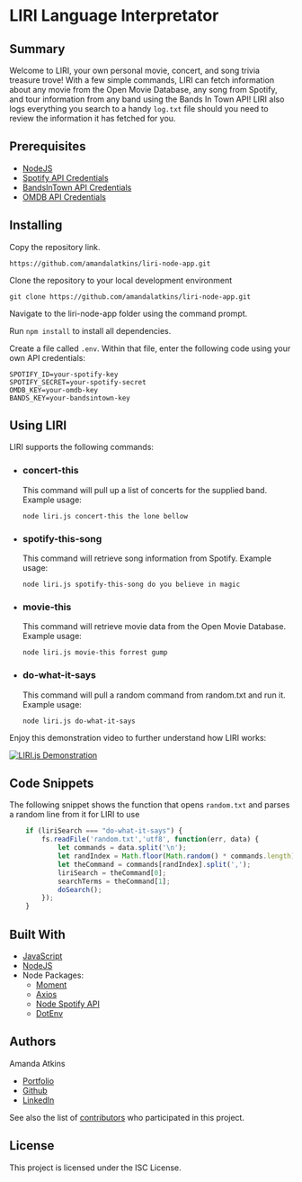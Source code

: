 # LIRI Language Interpretator

## Summary

Welcome to LIRI, your own personal movie, concert, and song trivia treasure trove! With a few simple commands, LIRI can fetch information about any movie from the Open Movie Database, any song from Spotify, and tour information from any band using the Bands In Town API! LIRI also logs everything you search to a handy `log.txt` file should you need to review the information it has fetched for you.

## Prerequisites

- [NodeJS](https://nodejs.org/)
- [Spotify API Credentials](https://developer.spotify.com/)
- [BandsInTown API Credentials](https://www.artists.bandsintown.com/support/api-installation)
- [OMDB API Credentials](http://www.omdbapi.com/)

## Installing

Copy the repository link.

```
https://github.com/amandalatkins/liri-node-app.git
```

Clone the repository to your local development environment

```
git clone https://github.com/amandalatkins/liri-node-app.git
```

Navigate to the liri-node-app folder using the command prompt.

Run `npm install` to install all dependencies.

Create a file called `.env`. Within that file, enter the following code using your own API credentials:

```
SPOTIFY_ID=your-spotify-key
SPOTIFY_SECRET=your-spotify-secret
OMDB_KEY=your-omdb-key
BANDS_KEY=your-bandsintown-key
```

## Using LIRI

LIRI supports the following commands:

* ### concert-this

  This command will pull up a list of concerts for the supplied band. Example usage: 
  
  `node liri.js concert-this the lone bellow`

* ### spotify-this-song
  
  This command will retrieve song information from Spotify. Example usage:

  `node liri.js spotify-this-song do you believe in magic`

* ### movie-this

  This command will retrieve movie data from the Open Movie Database. Example usage:
  
  `node liri.js movie-this forrest gump`
* ### do-what-it-says

  This command will pull a random command from random.txt and run it. Example usage:
  
  `node liri.js do-what-it-says`

Enjoy this demonstration video to further understand how LIRI works:

[![LIRI.js Demonstration](https://img.youtube.com/vi/eHK4eqGRWdI/0.jpg)](https://www.youtube.com/watch?v=eHK4eqGRWdI "LIRI Demonstration")

## Code Snippets

The following snippet shows the function that opens `random.txt` and parses a random line from it for LIRI to use

```javascript
    if (liriSearch === "do-what-it-says") {
        fs.readFile('random.txt','utf8', function(err, data) {
            let commands = data.split('\n');
            let randIndex = Math.floor(Math.random() * commands.length);
            let theCommand = commands[randIndex].split(',');
            liriSearch = theCommand[0];
            searchTerms = theCommand[1];
            doSearch();
        });
    }
```

## Built With

* [JavaScript](https://developer.mozilla.org/en-US/docs/Web/JavaScript)
* [NodeJS](https://nodejs.org/)
* Node Packages:
    * [Moment](https://www.npmjs.com/package/moment)
    * [Axios](https://www.npmjs.com/package/axios)
    * [Node Spotify API](https://www.npmjs.com/package/node-spotify-api)
    * [DotEnv](https://www.npmjs.com/package/dotenv)

## Authors

Amanda Atkins
* [Portfolio](https://digitalrainstorm.com)
* [Github](https://github.com/amandalatkins)
* [LinkedIn](https://www.linkedin.com/in/amandalatkins)

See also the list of [contributors](https://github.com/amandalatkins/liri-node-app/contributors) who participated in this project.

## License

This project is licensed under the ISC License.
